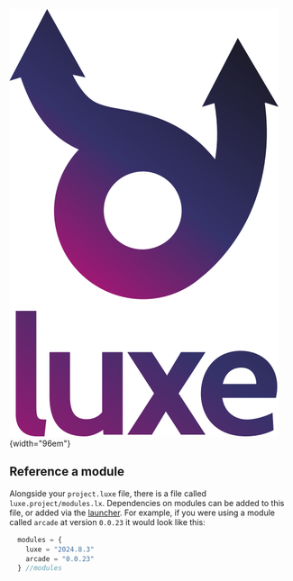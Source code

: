 ![](../images/luxe-dark.svg){width="96em"}

## Reference a module 

Alongside your `project.luxe` file, there is a file called `luxe.project/modules.lx`. Dependencies on modules can be added to this file, or added via the [launcher](../../tutorial/using-modules/). For example, if you were using a module called `arcade` at version `0.0.23` it would look like this:

```js
  modules = {
    luxe = "2024.8.3"
    arcade = "0.0.23"
  } //modules
```
